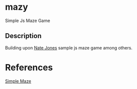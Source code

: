 # mazy

Simple Js Maze Game

## Description

Building upon [Nate Jones](http://jsfiddle.net/n8j1s/4y22135r/) sample js maze game among others.

# References

[Simple Maze](http://jsfiddle.net/n8j1s/4y22135r/)
